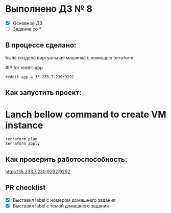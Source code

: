 # Выполнено ДЗ № 8

 - [x] Основное ДЗ
 - [ ] Задание со *

## В процессе сделано:
Была создана виртуальная машинка с помощью terraform

#IP for reddit-app
```
reddit-app = 35.233.7.230:9292
```

## Как запустить проект:
# Lanch bellow command to create VM instance
```
terraform plan
terraform apply

```

## Как проверить работоспособность:
 http://35.233.7.230:9292:9292

## PR checklist
 - [x] Выставил label с номером домашнего задания
 - [x] Выставил label с темой домашнего задания
